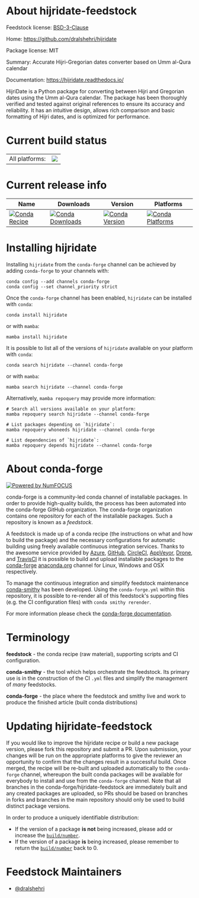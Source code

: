 About hijridate-feedstock
=========================

Feedstock license: [BSD-3-Clause](https://github.com/conda-forge/hijridate-feedstock/blob/main/LICENSE.txt)

Home: https://github.com/dralshehri/hijridate

Package license: MIT

Summary: Accurate Hijri-Gregorian dates converter based on Umm al-Qura calendar

Documentation: https://hijridate.readthedocs.io/

HijriDate is a Python package for converting between Hijri and Gregorian dates using the Umm al-Qura calendar. The package has been thoroughly verified and tested against original references to ensure its accuracy and reliability. It has an intuitive design, allows rich comparison and basic formatting of Hijri dates, and is optimized for performance.

Current build status
====================


<table><tr><td>All platforms:</td>
    <td>
      <a href="https://dev.azure.com/conda-forge/feedstock-builds/_build/latest?definitionId=19304&branchName=main">
        <img src="https://dev.azure.com/conda-forge/feedstock-builds/_apis/build/status/hijridate-feedstock?branchName=main">
      </a>
    </td>
  </tr>
</table>

Current release info
====================

| Name | Downloads | Version | Platforms |
| --- | --- | --- | --- |
| [![Conda Recipe](https://img.shields.io/badge/recipe-hijridate-green.svg)](https://anaconda.org/conda-forge/hijridate) | [![Conda Downloads](https://img.shields.io/conda/dn/conda-forge/hijridate.svg)](https://anaconda.org/conda-forge/hijridate) | [![Conda Version](https://img.shields.io/conda/vn/conda-forge/hijridate.svg)](https://anaconda.org/conda-forge/hijridate) | [![Conda Platforms](https://img.shields.io/conda/pn/conda-forge/hijridate.svg)](https://anaconda.org/conda-forge/hijridate) |

Installing hijridate
====================

Installing `hijridate` from the `conda-forge` channel can be achieved by adding `conda-forge` to your channels with:

```
conda config --add channels conda-forge
conda config --set channel_priority strict
```

Once the `conda-forge` channel has been enabled, `hijridate` can be installed with `conda`:

```
conda install hijridate
```

or with `mamba`:

```
mamba install hijridate
```

It is possible to list all of the versions of `hijridate` available on your platform with `conda`:

```
conda search hijridate --channel conda-forge
```

or with `mamba`:

```
mamba search hijridate --channel conda-forge
```

Alternatively, `mamba repoquery` may provide more information:

```
# Search all versions available on your platform:
mamba repoquery search hijridate --channel conda-forge

# List packages depending on `hijridate`:
mamba repoquery whoneeds hijridate --channel conda-forge

# List dependencies of `hijridate`:
mamba repoquery depends hijridate --channel conda-forge
```


About conda-forge
=================

[![Powered by
NumFOCUS](https://img.shields.io/badge/powered%20by-NumFOCUS-orange.svg?style=flat&colorA=E1523D&colorB=007D8A)](https://numfocus.org)

conda-forge is a community-led conda channel of installable packages.
In order to provide high-quality builds, the process has been automated into the
conda-forge GitHub organization. The conda-forge organization contains one repository
for each of the installable packages. Such a repository is known as a *feedstock*.

A feedstock is made up of a conda recipe (the instructions on what and how to build
the package) and the necessary configurations for automatic building using freely
available continuous integration services. Thanks to the awesome service provided by
[Azure](https://azure.microsoft.com/en-us/services/devops/), [GitHub](https://github.com/),
[CircleCI](https://circleci.com/), [AppVeyor](https://www.appveyor.com/),
[Drone](https://cloud.drone.io/welcome), and [TravisCI](https://travis-ci.com/)
it is possible to build and upload installable packages to the
[conda-forge](https://anaconda.org/conda-forge) [anaconda.org](https://anaconda.org/)
channel for Linux, Windows and OSX respectively.

To manage the continuous integration and simplify feedstock maintenance
[conda-smithy](https://github.com/conda-forge/conda-smithy) has been developed.
Using the ``conda-forge.yml`` within this repository, it is possible to re-render all of
this feedstock's supporting files (e.g. the CI configuration files) with ``conda smithy rerender``.

For more information please check the [conda-forge documentation](https://conda-forge.org/docs/).

Terminology
===========

**feedstock** - the conda recipe (raw material), supporting scripts and CI configuration.

**conda-smithy** - the tool which helps orchestrate the feedstock.
                   Its primary use is in the construction of the CI ``.yml`` files
                   and simplify the management of *many* feedstocks.

**conda-forge** - the place where the feedstock and smithy live and work to
                  produce the finished article (built conda distributions)


Updating hijridate-feedstock
============================

If you would like to improve the hijridate recipe or build a new
package version, please fork this repository and submit a PR. Upon submission,
your changes will be run on the appropriate platforms to give the reviewer an
opportunity to confirm that the changes result in a successful build. Once
merged, the recipe will be re-built and uploaded automatically to the
`conda-forge` channel, whereupon the built conda packages will be available for
everybody to install and use from the `conda-forge` channel.
Note that all branches in the conda-forge/hijridate-feedstock are
immediately built and any created packages are uploaded, so PRs should be based
on branches in forks and branches in the main repository should only be used to
build distinct package versions.

In order to produce a uniquely identifiable distribution:
 * If the version of a package **is not** being increased, please add or increase
   the [``build/number``](https://docs.conda.io/projects/conda-build/en/latest/resources/define-metadata.html#build-number-and-string).
 * If the version of a package **is** being increased, please remember to return
   the [``build/number``](https://docs.conda.io/projects/conda-build/en/latest/resources/define-metadata.html#build-number-and-string)
   back to 0.

Feedstock Maintainers
=====================

* [@dralshehri](https://github.com/dralshehri/)

